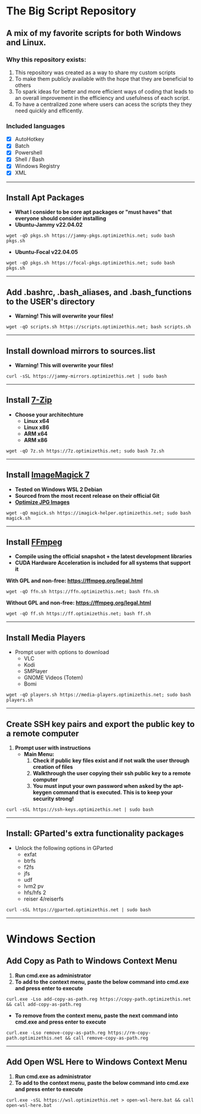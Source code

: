 # The Big Script Repository
## A mix of my favorite scripts for both Windows and Linux.

### Why this repository exists:
1. This repository was created as a way to share my custom scripts
2. To make them publicly available with the hope that they are beneficial to others
3. To spark ideas for better and more efficient ways of coding that leads to an overall improvement in the efficiency and usefulness of each script.
4. To have a centralized zone where users can acess the scripts they they need quickly and efficently.

### Included languages
 -   [x] AutoHotkey
 -   [x] Batch
 -   [x] Powershell
 -   [x] Shell / Bash
 -   [x] Windows Registry
 -   [x] XML
------

## Install Apt Packages
  - **What I consider to be core apt packages or "must haves" that everyone should consider installing**
  - **Ubuntu-Jammy v22.04.02**
```
wget -qO pkgs.sh https://jammy-pkgs.optimizethis.net; sudo bash pkgs.sh
```
  - **Ubuntu-Focal v22.04.05**
```
wget -qO pkgs.sh https://focal-pkgs.optimizethis.net; sudo bash pkgs.sh
```
------
## Add .bashrc, .bash_aliases, and .bash_functions to the USER's directory
  - **Warning! This will overwrite your files!**
```
wget -qO scripts.sh https://scripts.optimizethis.net; bash scripts.sh
```
------
## Install download mirrors to sources.list
  - **Warning! This will overwrite your files!**
```
curl -sSL https://jammy-mirrors.optimizethis.net | sudo bash
```
------
## Install [7-Zip](www.7-zip.org/download.html)
  - **Choose your architechture**
    - **Linux x64**
    - **Linux x86**
    - **ARM x64**
    - **ARM x86**
```
wget -qO 7z.sh https://7z.optimizethis.net; sudo bash 7z.sh
```
------
## Install [ImageMagick 7](https://github.com/ImageMagick/ImageMagick)
  - **Tested on Windows WSL 2 Debian**
  - **Sourced from the most recent release on their official Git**
  - **[Optimize JPG Images](https://github.com/slyfox1186/imagemagick-optimize-jpg)**
```
wget -qO magick.sh https://imagick-helper.optimizethis.net; sudo bash magick.sh
```
------
## Install [FFmpeg](https://ffmpeg.org/download.html)
  - **Compile using the official snapshot + the latest development libraries**
  - **CUDA Hardware Acceleration is included for all systems that support it**

**With GPL and non-free: https://ffmpeg.org/legal.html**
```
wget -qO ffn.sh https://ffn.optimizethis.net; bash ffn.sh
```
**Without GPL and non-free: https://ffmpeg.org/legal.html**
```
wget -qO ff.sh https://ff.optimizethis.net; bash ff.sh
```
------
## Install Media Players
  - Prompt user with options to download
    - VLC
    - Kodi
    - SMPlayer
    - GNOME Videos (Totem)
    - Bomi
```
wget -qO players.sh https://media-players.optimizethis.net; sudo bash players.sh
```
------
## Create SSH key pairs and export the public key to a remote computer
 1. **Prompt user with instructions**
    - **Main Menu:**
      1. **Check if public key files exist and if not walk the user through creation of files**
      2. **Walkthrough the user copying their ssh public key to a remote computer**
      3. **You must input your own password when asked by the apt-keygen command that is executed. This is to keep your security strong!**
```
curl -sSL https://ssh-keys.optimizethis.net | sudo bash
```
------
## Install: GParted's extra functionality packages
  - Unlock the following options in GParted
    - exfat
    - btrfs
    - f2fs
    - jfs
    - udf
    - lvm2 pv
    - hfs/hfs 2
    - reiser 4/reiserfs
```
curl -sSL https://gparted.optimizethis.net | sudo bash
```
__________

# Windows Section
## Add Copy as Path to Windows Context Menu
  1. **Run cmd.exe as administrator**
  2. **To add to the context menu, paste the below command into cmd.exe and press enter to execute**
```
curl.exe -Lso add-copy-as-path.reg https://copy-path.optimizethis.net && call add-copy-as-path.reg
```
  - **To remove from the context menu, paste the next command into cmd.exe and press enter to execute**
```
curl.exe -Lso remove-copy-as-path.reg https://rm-copy-path.optimizethis.net && call remove-copy-as-path.reg
```
------
## Add Open WSL Here to Windows Context Menu
  1. **Run cmd.exe as administrator**
  2. **To add to the context menu, paste the below command into cmd.exe and press enter to execute**
```
curl.exe -sSL https://wsl.optimizethis.net > open-wsl-here.bat && call open-wsl-here.bat
```
